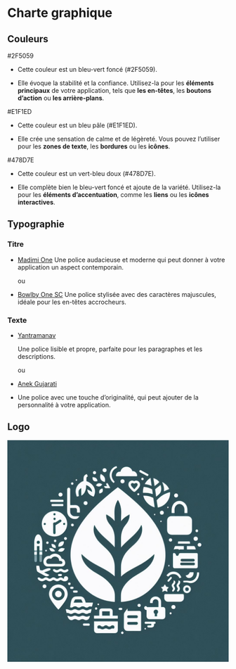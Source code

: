 # Charte graphique

## Couleurs

#2F5059

- Cette couleur est un bleu-vert foncé (#2F5059).

- Elle évoque la stabilité et la confiance. Utilisez-la pour les **éléments principaux** de votre application, tels que **les en-têtes**, les **boutons d’action** ou **les arrière-plans**.

#E1F1ED

- Cette couleur est un bleu pâle (#E1F1ED). 

- Elle crée une sensation de calme et de légèreté. Vous pouvez l’utiliser pour les **zones de texte**, les **bordures** ou les **icônes**.

#478D7E

- Cette couleur est un vert-bleu doux (#478D7E). 

- Elle complète bien le bleu-vert foncé et ajoute de la variété. Utilisez-la pour les **éléments d’accentuation**, comme les **liens** ou les **icônes interactives**.

## Typographie

### Titre

- [Madimi One](https://fonts.google.com/specimen/Madimi+One)
  Une police audacieuse et moderne qui peut donner à votre application un aspect contemporain.
  
  ou

- [Bowlby One SC](https://fonts.google.com/specimen/Bowlby+One+SC)
  Une police stylisée avec des caractères majuscules, idéale pour les en-têtes accrocheurs.

### Texte

- [Yantramanav](https://fonts.google.com/specimen/Yantramanav)
  
  Une police lisible et propre, parfaite pour les paragraphes et les descriptions.
  
  ou

- [Anek Gujarati](https://fonts.google.com/specimen/Anek+Gujarati)

- Une police avec une touche d’originalité, qui peut ajouter de la personnalité à votre application.

## Logo

![OIG3.CE1QPr91rIyrCiUy.jpg](assets/charte_graphique/541f28996553762c59fc4af96bc6be9945114f51.jpg)
